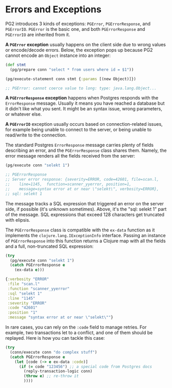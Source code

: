 # Errors and Exceptions

PG2 introduces 3 kinds of exceptions: `PGError`, `PGErrorResponse`, and
`PGErrorIO`. `PGError` is the basic one, and both `PGErrorResponse` and
`PGErrorIO` are inherited from it.

**A `PGError` exception** usually happens on the client side due to wrong values
or encode/decode errors. Below, the exception pops up because PG2 cannot encode
an `Object` instance into an integer:

~~~clojure
(def stmt
  (pg/prepare conn "select * from users where id = $1"))

(pg/execute-statement conn stmt {:params [(new Object)]})

;; PGError: cannot coerce value to long: type: java.lang.Object...
~~~

**A `PGErrorResponse` exception** happens when Postgres responds with the
`ErrorResponse` message. Usually it means you have reached a database but it
didn't like what you sent. It might be an syntax issue, wrong parameters, or
whatever else.

**A `PGErrorIO`** exception usually occurs based on connection-related
issues, for example being unable to connect to the server, or being unable to
read/write to the connection.

The standard Postgres `ErrorResponse` message carries plenty of fields
describing an error, and the `PGErrorResponse` class shares them. Namely, the
error message renders all the fields received from the server:

~~~clojure
(pg/execute conn "selekt 1")

;; PGErrorResponse
;; Server error response: {severity=ERROR, code=42601, file=scan.l,
;;    line=1145,  function=scanner_yyerror, position=1,
;;    message=syntax error at or near \"selekt\", verbosity=ERROR},
;; sql: selekt 1
~~~

The message tracks a SQL expression that triggered an error on the server side,
if possible (it's unknown sometimes). Above, it's the "sql: selekt 1" part of
the message. SQL expressions that exceed 128 characters get truncated with
elipsis.

The `PGErrorResponse` class is compatible with the `ex-data` function as it
implements the `clojure.lang.IExceptionInfo` interface. Passing an instance of
`PGErrorResponse` into this function returns a Clojure map with all the fields
and a full, non-truncated SQL expression:

~~~clojure
(try
  (pg/execute conn "selekt 1")
  (catch PGErrorResponse e
    (ex-data e)))

{:verbosity "ERROR"
 :file "scan.l"
 :function "scanner_yyerror"
 :sql "selekt 1"
 :line "1145"
 :severity "ERROR"
 :code "42601"
 :position "1"
 :message "syntax error at or near \"selekt\""}
~~~

In rare cases, you can rely on the `:code` field to manage retries. For example,
two transactions let to a conflict, and one of them should be replayed. Here is
how you can tackle this case:

~~~clojure
(try
  (conn/execute conn "do complex stuff")
  (catch PGErrorResponse e
    (let [code (-> e ex-data :code)]
      (if (= code "123456") ;; a special code from Postgres docs
        (reply-transaction-logic conn)
        (throw e) ;; re-throw it
        ))))
~~~
